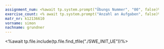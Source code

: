 ```yaml
---
assignment_num: <%await tp.system.prompt("Übungs Nummer", "00", false)%>
exercise_count: <% await tp.system.prompt("Anzahl an Aufgaben", false)%>
matr_nr: k12136610  
vorname: simon  
nachname: grundner
---
```


<%await tp.file.include(tp.file.find_tfile("./SWE_INIT_UE"))%>
